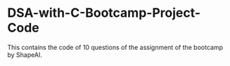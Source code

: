 # DSA-with-C-Bootcamp-Project-Code
This contains the code of 10 questions of the assignment of the bootcamp by ShapeAI.
